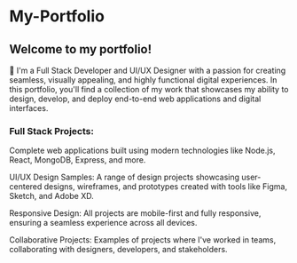 # My-Portfolio
## Welcome to my portfolio! ##
👋 I'm a Full Stack Developer and UI/UX Designer with a passion for creating seamless, visually appealing, and highly functional digital experiences. In this portfolio, you'll find a collection of my work that showcases my ability to design, develop, and deploy end-to-end web applications and digital interfaces.

### Full Stack Projects: ###
<p> Complete web applications built using modern technologies like Node.js, React, MongoDB, Express, and more.</p>
<p> UI/UX Design Samples: A range of design projects showcasing user-centered designs, wireframes, and prototypes created with tools like Figma, Sketch, and Adobe XD. </p>
<p> Responsive Design: All projects are mobile-first and fully responsive, ensuring a seamless experience across all devices. </p>
<p> Collaborative Projects: Examples of projects where I've worked in teams, collaborating with designers, developers, and stakeholders. </p>
